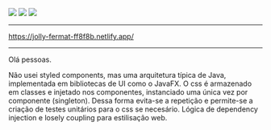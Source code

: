 ![](https://img.shields.io/badge/TS-ES5-blue) ![](https://img.shields.io/badge/React-^17.0.1-blue) ![](https://img.shields.io/badge/REDUX-v7.2.1-purple)

---

https://jolly-fermat-ff8f8b.netlify.app/

---


Olá pessoas.

Não usei styled components, mas uma arquitetura típica de Java, implementada em bibliotecas de UI como o JavaFX. O css é armazenado em classes e injetado nos componentes, instanciado uma única vez por componente (singleton). Dessa forma evita-se a repetição e permite-se a criação de testes unitários para o css se necesário. Lógica de dependency injection e losely coupling para estilisação web.
